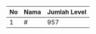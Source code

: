 | No | Nama            | Jumlah Level |
|----|-----------------|--------------|
| 1  | #    |    957        |
